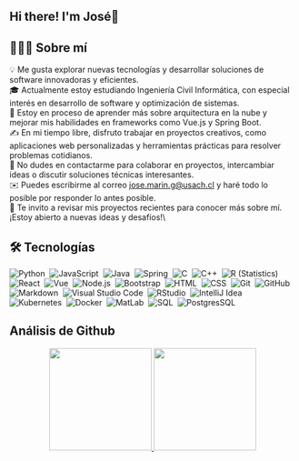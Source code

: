 ## Hi there! I'm José👋

## 👨🏻‍💻  Sobre mí
💡 Me gusta explorar nuevas tecnologías y desarrollar soluciones de software innovadoras y eficientes.\
🎓 Actualmente estoy estudiando Ingeniería Civil Informática, con especial interés en desarrollo de software y optimización de sistemas.\
🌱 Estoy en proceso de aprender más sobre arquitectura en la nube y mejorar mis habilidades en frameworks como Vue.js y Spring Boot.\
✍️ En mi tiempo libre, disfruto trabajar en proyectos creativos, como aplicaciones web personalizadas y herramientas prácticas para resolver problemas cotidianos.\
💬 No dudes en contactarme para colaborar en proyectos, intercambiar ideas o discutir soluciones técnicas interesantes.\
✉️ Puedes escribirme al correo jose.marin.g@usach.cl y haré todo lo posible por responder lo antes posible.\
📄 Te invito a revisar mis proyectos recientes para conocer más sobre mí. ¡Estoy abierto a nuevas ideas y desafíos!\

## 🛠 Tecnologías

![Python](https://img.shields.io/badge/-Python-05122A?style=flat&logo=python)&nbsp;
![JavaScript](https://img.shields.io/badge/-JavaScript-05122A?style=flat&logo=javascript)&nbsp;
![Java](https://img.shields.io/badge/-Java-05122A?style=flat&logo=Java&logoColor=FFA518)&nbsp;
![Spring](https://img.shields.io/badge/-Spring-05122A?style=flat&logo=Spring)&nbsp;
![C](https://img.shields.io/badge/-C-05122A?style=flat&logo=C&logoColor=A8B9CC)&nbsp;
![C++](https://img.shields.io/badge/-C++-05122A?style=flat&logo=C%2B%2B&logoColor=00599C)&nbsp;
![R (Statistics)](https://img.shields.io/badge/-R-05122A?style=flat&logo=R&logoColor=276DC3)&nbsp;
![React](https://img.shields.io/badge/-React-05122A?style=flat&logo=react)&nbsp;
![Vue](https://img.shields.io/badge/-Vue-05122A?style=flat&logo=vue.js)&nbsp;
![Node.js](https://img.shields.io/badge/-Node.js-05122A?style=flat&logo=node.js)&nbsp;
![Bootstrap](https://img.shields.io/badge/-Bootstrap-05122A?style=flat&logo=bootstrap&logoColor=563D7C)&nbsp;
![HTML](https://img.shields.io/badge/-HTML-05122A?style=flat&logo=HTML5)&nbsp;
![CSS](https://img.shields.io/badge/-CSS-05122A?style=flat&logo=CSS3&logoColor=1572B6)&nbsp;
![Git](https://img.shields.io/badge/-Git-05122A?style=flat&logo=git)&nbsp;
![GitHub](https://img.shields.io/badge/-GitHub-05122A?style=flat&logo=github)&nbsp;
![Markdown](https://img.shields.io/badge/-Markdown-05122A?style=flat&logo=markdown)&nbsp;
![Visual Studio Code](https://img.shields.io/badge/-Visual%20Studio%20Code-05122A?style=flat&logo=visual-studio-code&logoColor=007ACC)&nbsp;
![RStudio](https://img.shields.io/badge/-RStudio-05122A?style=flat&logo=rstudioIDE)&nbsp;
![IntelliJ Idea](https://img.shields.io/badge/-IntelliJ%20Idea-05122A?style=flat&logo=intellijidea)&nbsp;
![Kubernetes](https://img.shields.io/badge/-Kubernetes-05122A?style=flat&logo=kubernetes)&nbsp;
![Docker](https://img.shields.io/badge/-Docker-05122A?style=flat&logo=Docker)&nbsp;
![MatLab](https://img.shields.io/badge/-Matlab-05122A?style=flat&logo=matlab)&nbsp;
![SQL](https://img.shields.io/badge/-SQL-05122A?style=flat&logo=PostgreSQL)&nbsp;
![PostgresSQL](https://img.shields.io/badge/-PostgreSQL-05122A?style=flat&logo=PostgreSQL)&nbsp;

## Análisis de Github

<p align="center">
<a href="https://github.com/jose-marin-garcia">
  <img height="180em" src="https://github-readme-stats-eight-theta.vercel.app/api?username=jose-marin-garcia&show_icons=true&theme=algolia&include_all_commits=true&count_private=true"/>
  <img height="180em" src="https://github-readme-stats-eight-theta.vercel.app/api/top-langs/?username=jose-marin-garcia&layout=compact&langs_count=8&theme=algolia"/>
</a>
</p>

<!--
**jose-marin-garcia/jose-marin-garcia** is a ✨ _special_ ✨ repository because its `README.md` (this file) appears on your GitHub profile.

Here are some ideas to get you started:

- 🔭 I’m currently working on ...
- 🌱 I’m currently learning ...
- 👯 I’m looking to collaborate on ...
- 🤔 I’m looking for help with ...
- 💬 Ask me about ...
- 📫 How to reach me: ...
- 😄 Pronouns: ...
- ⚡ Fun fact: ...
-->
